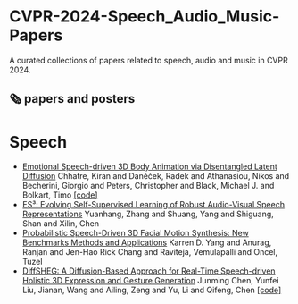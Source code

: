 # CVPR-2024-Speech_Audio_Music-Papers
A curated collections of papers related to speech, audio and music in CVPR 2024.

## 🗞️ papers and posters

# Speech

* [Emotional Speech-driven 3D Body Animation via Disentangled Latent Diffusion](https://openaccess.thecvf.com/content/CVPR2024/papers/Chhatre_Emotional_Speech-driven_3D_Body_Animation_via_Disentangled_Latent_Diffusion_CVPR_2024_paper.pdf) Chhatre, Kiran and Daněček, Radek and Athanasiou, Nikos and Becherini, Giorgio and Peters, Christopher and Black, Michael J. and Bolkart, Timo [[code]](https://github.com/kiranchhatre/amuse)
* [ES³: Evolving Self-Supervised Learning of Robust Audio-Visual Speech Representations](https://openaccess.thecvf.com/content/CVPR2024/papers/Zhang_ES3_Evolving_Self-Supervised_Learning_of_Robust_Audio-Visual_Speech_Representations_CVPR_2024_paper.pdf) Yuanhang, Zhang and Shuang, Yang and Shiguang, Shan and Xilin, Chen
* [Probabilistic Speech-Driven 3D Facial Motion Synthesis: New Benchmarks Methods and Applications](https://openaccess.thecvf.com/content/CVPR2024/papers/Yang_Probabilistic_Speech-Driven_3D_Facial_Motion_Synthesis_New_Benchmarks_Methods_and_CVPR_2024_paper.pdf) Karren D. Yang and Anurag, Ranjan and Jen-Hao Rick Chang and Raviteja, Vemulapalli and Oncel, Tuzel
* [DiffSHEG: A Diffusion-Based Approach for Real-Time Speech-driven Holistic 3D Expression and Gesture Generation](https://openaccess.thecvf.com/content/CVPR2024/papers/Chen_DiffSHEG_A_Diffusion-Based_Approach_for_Real-Time_Speech-driven_Holistic_3D_Expression_CVPR_2024_paper.pdf) Junming Chen, Yunfei Liu, Jianan, Wang and Ailing, Zeng and Yu, Li and Qifeng, Chen [[code]](https://github.com/JeremyCJM/DiffSHEG)
